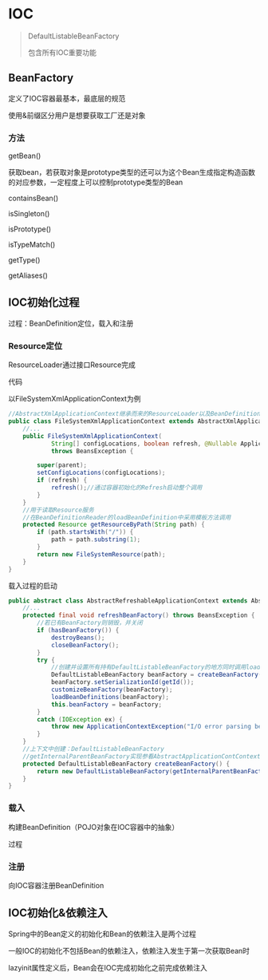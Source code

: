 # IOC

> DefaultListableBeanFactory
>
> 包含所有IOC重要功能

## BeanFactory

定义了IOC容器最基本，最底层的规范

使用&前缀区分用户是想要获取工厂还是对象

### 方法

getBean()

获取bean，若获取对象是prototype类型的还可以为这个Bean生成指定构造函数的对应参数，一定程度上可以控制prototype类型的Bean

containsBean()

isSingleton()

isPrototype()

isTypeMatch()

getType()

getAliases()

## IOC初始化过程

过程：BeanDefinition定位，载入和注册

### Resource定位

ResourceLoader通过接口Resource完成

代码

以FileSystemXmlApplicationContext为例

```java
//AbstractXmlApplicationContext继承而来的ResourceLoader以及BeanDefinition的定义的能力
public class FileSystemXmlApplicationContext extends AbstractXmlApplicationContext {
    //...
	public FileSystemXmlApplicationContext(
			String[] configLocations, boolean refresh, @Nullable ApplicationContext parent)
			throws BeansException {

		super(parent);
		setConfigLocations(configLocations);
		if (refresh) {
			refresh();//通过容器初始化的Refresh启动整个调用
		}
	}
    //用于读取Resource服务
    //在BeanDefinitionReader的loadBeanDefinition中采用模板方法调用
    protected Resource getResourceByPath(String path) {
		if (path.startsWith("/")) {
			path = path.substring(1);
		}
		return new FileSystemResource(path);
	}
}
```

载入过程的启动

```java
public abstract class AbstractRefreshableApplicationContext extends AbstractApplicationContext {
	//...
    protected final void refreshBeanFactory() throws BeansException {
        //若已有BeanFactory则销毁，并关闭
		if (hasBeanFactory()) {
			destroyBeans();
			closeBeanFactory();
		}
		try {
            //创建并设置所有持有DefaultListableBeanFactory的地方同时调用loadBeanDefinitions，再次载入BeanDefinition
			DefaultListableBeanFactory beanFactory = createBeanFactory();
			beanFactory.setSerializationId(getId());
			customizeBeanFactory(beanFactory);
			loadBeanDefinitions(beanFactory);
			this.beanFactory = beanFactory;
		}
		catch (IOException ex) {
			throw new ApplicationContextException("I/O error parsing bean definition source for " + getDisplayName(), ex);
		}
	}
    //上下文中创建：DefaultListableBeanFactory
    //getInternalParentBeanFactory实现参看AbstractApplicationContContext
    protected DefaultListableBeanFactory createBeanFactory() {
		return new DefaultListableBeanFactory(getInternalParentBeanFactory());
	}
}
```

### 载入

构建BeanDefinition（POJO对象在IOC容器中的抽象）

过程



### 注册

向IOC容器注册BeanDefinition

## IOC初始化&依赖注入

Spring中的Bean定义的初始化和Bean的依赖注入是两个过程

一般IOC的初始化不包括Bean的依赖注入，依赖注入发生于第一次获取Bean时

lazyinit属性定义后，Bean会在IOC完成初始化之前完成依赖注入